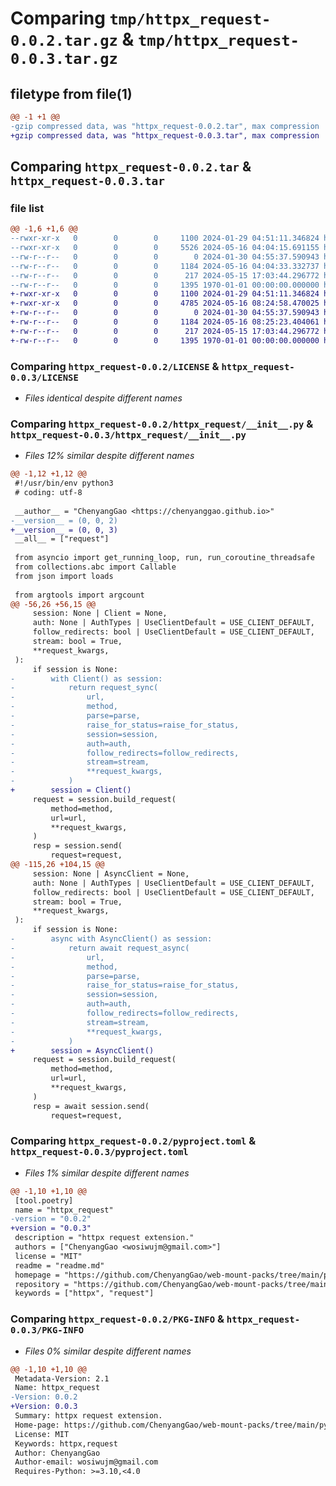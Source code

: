 # Comparing `tmp/httpx_request-0.0.2.tar.gz` & `tmp/httpx_request-0.0.3.tar.gz`

## filetype from file(1)

```diff
@@ -1 +1 @@
-gzip compressed data, was "httpx_request-0.0.2.tar", max compression
+gzip compressed data, was "httpx_request-0.0.3.tar", max compression
```

## Comparing `httpx_request-0.0.2.tar` & `httpx_request-0.0.3.tar`

### file list

```diff
@@ -1,6 +1,6 @@
--rwxr-xr-x   0        0        0     1100 2024-01-29 04:51:11.346824 httpx_request-0.0.2/LICENSE
--rwxr-xr-x   0        0        0     5526 2024-05-16 04:04:15.691155 httpx_request-0.0.2/httpx_request/__init__.py
--rw-r--r--   0        0        0        0 2024-01-30 04:55:37.590943 httpx_request-0.0.2/httpx_request/py.typed
--rw-r--r--   0        0        0     1184 2024-05-16 04:04:33.332737 httpx_request-0.0.2/pyproject.toml
--rw-r--r--   0        0        0      217 2024-05-15 17:03:44.296772 httpx_request-0.0.2/readme.md
--rw-r--r--   0        0        0     1395 1970-01-01 00:00:00.000000 httpx_request-0.0.2/PKG-INFO
+-rwxr-xr-x   0        0        0     1100 2024-01-29 04:51:11.346824 httpx_request-0.0.3/LICENSE
+-rwxr-xr-x   0        0        0     4785 2024-05-16 08:24:58.470025 httpx_request-0.0.3/httpx_request/__init__.py
+-rw-r--r--   0        0        0        0 2024-01-30 04:55:37.590943 httpx_request-0.0.3/httpx_request/py.typed
+-rw-r--r--   0        0        0     1184 2024-05-16 08:25:23.404061 httpx_request-0.0.3/pyproject.toml
+-rw-r--r--   0        0        0      217 2024-05-15 17:03:44.296772 httpx_request-0.0.3/readme.md
+-rw-r--r--   0        0        0     1395 1970-01-01 00:00:00.000000 httpx_request-0.0.3/PKG-INFO
```

### Comparing `httpx_request-0.0.2/LICENSE` & `httpx_request-0.0.3/LICENSE`

 * *Files identical despite different names*

### Comparing `httpx_request-0.0.2/httpx_request/__init__.py` & `httpx_request-0.0.3/httpx_request/__init__.py`

 * *Files 12% similar despite different names*

```diff
@@ -1,12 +1,12 @@
 #!/usr/bin/env python3
 # coding: utf-8
 
 __author__ = "ChenyangGao <https://chenyanggao.github.io>"
-__version__ = (0, 0, 2)
+__version__ = (0, 0, 3)
 __all__ = ["request"]
 
 from asyncio import get_running_loop, run, run_coroutine_threadsafe
 from collections.abc import Callable
 from json import loads
 
 from argtools import argcount
@@ -56,26 +56,15 @@
     session: None | Client = None, 
     auth: None | AuthTypes | UseClientDefault = USE_CLIENT_DEFAULT, 
     follow_redirects: bool | UseClientDefault = USE_CLIENT_DEFAULT, 
     stream: bool = True, 
     **request_kwargs, 
 ):
     if session is None:
-        with Client() as session:
-            return request_sync(
-                url, 
-                method, 
-                parse=parse, 
-                raise_for_status=raise_for_status, 
-                session=session, 
-                auth=auth, 
-                follow_redirects=follow_redirects, 
-                stream=stream, 
-                **request_kwargs, 
-            )
+        session = Client()
     request = session.build_request(
         method=method, 
         url=url, 
         **request_kwargs, 
     )
     resp = session.send(
         request=request,
@@ -115,26 +104,15 @@
     session: None | AsyncClient = None, 
     auth: None | AuthTypes | UseClientDefault = USE_CLIENT_DEFAULT, 
     follow_redirects: bool | UseClientDefault = USE_CLIENT_DEFAULT, 
     stream: bool = True, 
     **request_kwargs, 
 ):
     if session is None:
-        async with AsyncClient() as session:
-            return await request_async(
-                url, 
-                method, 
-                parse=parse, 
-                raise_for_status=raise_for_status, 
-                session=session, 
-                auth=auth, 
-                follow_redirects=follow_redirects, 
-                stream=stream, 
-                **request_kwargs, 
-            )
+        session = AsyncClient()
     request = session.build_request(
         method=method, 
         url=url, 
         **request_kwargs, 
     )
     resp = await session.send(
         request=request,
```

### Comparing `httpx_request-0.0.2/pyproject.toml` & `httpx_request-0.0.3/pyproject.toml`

 * *Files 1% similar despite different names*

```diff
@@ -1,10 +1,10 @@
 [tool.poetry]
 name = "httpx_request"
-version = "0.0.2"
+version = "0.0.3"
 description = "httpx request extension."
 authors = ["ChenyangGao <wosiwujm@gmail.com>"]
 license = "MIT"
 readme = "readme.md"
 homepage = "https://github.com/ChenyangGao/web-mount-packs/tree/main/python-module/httpx_request"
 repository = "https://github.com/ChenyangGao/web-mount-packs/tree/main/python-module/httpx_request"
 keywords = ["httpx", "request"]
```

### Comparing `httpx_request-0.0.2/PKG-INFO` & `httpx_request-0.0.3/PKG-INFO`

 * *Files 0% similar despite different names*

```diff
@@ -1,10 +1,10 @@
 Metadata-Version: 2.1
 Name: httpx_request
-Version: 0.0.2
+Version: 0.0.3
 Summary: httpx request extension.
 Home-page: https://github.com/ChenyangGao/web-mount-packs/tree/main/python-module/httpx_request
 License: MIT
 Keywords: httpx,request
 Author: ChenyangGao
 Author-email: wosiwujm@gmail.com
 Requires-Python: >=3.10,<4.0
```

